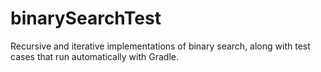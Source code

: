 # binarySearchTest

Recursive and iterative implementations of binary search, along with test cases that run automatically with Gradle.
